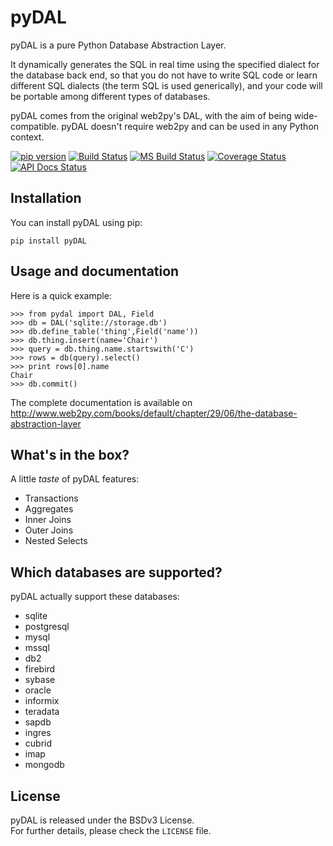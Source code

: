 # pyDAL

pyDAL is a pure Python Database Abstraction Layer.

It dynamically generates the SQL in real time using the specified dialect for the database back end, so that you do not have to write SQL code or learn different SQL dialects (the term SQL is used generically), and your code will be portable among different types of databases.

pyDAL comes from the original web2py's DAL, with the aim of being wide-compatible. pyDAL doesn't require web2py and can be used in any Python context.

[![pip version](https://img.shields.io/pypi/v/pydal.svg?style=flat-square)](https://pypi.python.org/pypi/pydal) 
[![Build Status](https://img.shields.io/travis/web2py/pydal/master.svg?style=flat-square)](https://travis-ci.org/web2py/pydal)
[![MS Build Status](https://ci.appveyor.com/api/projects/status/64qf0itmbvb1o7k5?svg=true)](https://ci.appveyor.com/project/niphlod/pydal)
[![Coverage Status](https://img.shields.io/codecov/c/github/web2py/pydal.svg?style=flat-square)](https://codecov.io/github/web2py/pydal)
[![API Docs Status](https://readthedocs.org/projects/pydal/badge/?version=latest&style=flat-square)](http://pydal.rtfd.org/)

## Installation

You can install pyDAL using pip:

    pip install pyDAL

## Usage and documentation

Here is a quick example:

    >>> from pydal import DAL, Field
    >>> db = DAL('sqlite://storage.db')
    >>> db.define_table('thing',Field('name'))
    >>> db.thing.insert(name='Chair')
    >>> query = db.thing.name.startswith('C')
    >>> rows = db(query).select()
    >>> print rows[0].name
    Chair
    >>> db.commit()

The complete documentation is available on http://www.web2py.com/books/default/chapter/29/06/the-database-abstraction-layer

## What's in the box?

A little *taste* of pyDAL features:

* Transactions
* Aggregates
* Inner Joins
* Outer Joins
* Nested Selects

## Which databases are supported?

pyDAL actually support these databases:

* sqlite
* postgresql
* mysql
* mssql
* db2
* firebird
* sybase
* oracle
* informix
* teradata
* sapdb
* ingres
* cubrid
* imap
* mongodb

## License

pyDAL is released under the BSDv3 License.   
For further details, please check the `LICENSE` file.
